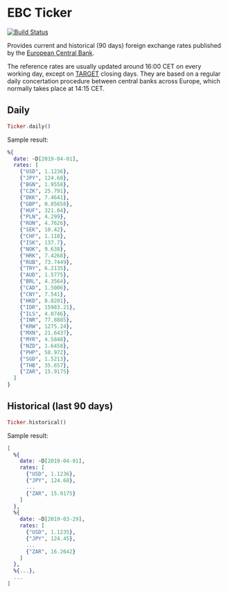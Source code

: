 # EBC Ticker

[![Build Status](https://travis-ci.com/laszpio/ecb_ticker.svg?branch=master)](https://travis-ci.com/laszpio/ecb_ticker)

Provides current and historical (90 days) foreign exchange rates published by the [European Central Bank](https://www.ecb.europa.eu/stats/policy_and_exchange_rates/euro_reference_exchange_rates/html/index.en.html).

The reference rates are usually updated around 16:00 CET on every working day,
except on [TARGET](https://www.ecb.europa.eu/home/contacts/working-hours/html/index.en.html)
closing days. They are based on a regular daily concertation procedure between
central banks across Europe, which normally takes place at 14:15 CET.

## Daily

```elixir
Ticker.daily()
```

Sample result:

```elixir
%{
  date: ~D[2019-04-01],
  rates: [
    {"USD", 1.1236},
    {"JPY", 124.68},
    {"BGN", 1.9558},
    {"CZK", 25.791},
    {"DKK", 7.4641},
    {"GBP", 0.85658},
    {"HUF", 321.04},
    {"PLN", 4.299},
    {"RON", 4.7626},
    {"SEK", 10.42},
    {"CHF", 1.118},
    {"ISK", 137.7},
    {"NOK", 9.638},
    {"HRK", 7.4268},
    {"RUB", 73.7449},
    {"TRY", 6.2135},
    {"AUD", 1.5775},
    {"BRL", 4.3564},
    {"CAD", 1.5006},
    {"CNY", 7.541},
    {"HKD", 8.8201},
    {"IDR", 15983.21},
    {"ILS", 4.0746},
    {"INR", 77.8885},
    {"KRW", 1275.24},
    {"MXN", 21.6437},
    {"MYR", 4.5848},
    {"NZD", 1.6458},
    {"PHP", 58.972},
    {"SGD", 1.5213},
    {"THB", 35.657},
    {"ZAR", 15.9175}
  ]
}
```

## Historical (last 90 days)

```elixir
Ticker.historical()
```

Sample result:

```elixir
[
  %{
    date: ~D[2019-04-01],
    rates: [
      {"USD", 1.1236},
      {"JPY", 124.68},
      ...
      {"ZAR", 15.9175}
    ]
  },
  %{
    date: ~D[2019-03-29],
    rates: [
      {"USD", 1.1235},
      {"JPY", 124.45},
      ...
      {"ZAR", 16.2642}
    ]
  },
  %{...},
  ...
]
```
